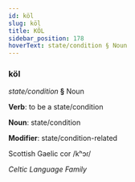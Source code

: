 ```yaml
---
id: köl
slug: köl
title: KÖL
sidebar_position: 178
hoverText: state/condition § Noun
---
```


### köl

*state/condition* **§** Noun

**Verb**: to be a state/condition

**Noun**: state/condition

**Modifier**: state/condition-related

Scottish Gaelic cor /kʰɔɾ/

*Celtic Language Family*